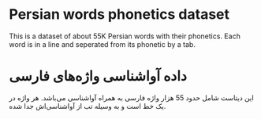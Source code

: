 # Persian words phonetics dataset

This is a dataset of about 55K Persian words with their phonetics. Each word is in a line and seperated from its phonetic by a tab.

# داده آواشناسی واژه‌های فارسی

این دیتاست شامل حدود 55 هزار واژه فارسی به همراه آواشناسی می‌باشد. هر واژه در یک خط است و به وسیله تب از آواشناسی‌اش جدا شده.